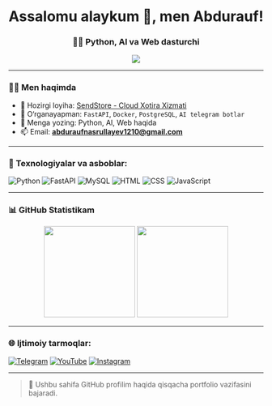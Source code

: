 <h1 align="center">Assalomu alaykum 👋, men Abdurauf!</h1>
<h3 align="center">👨‍💻 Python, AI va Web dasturchi</h3>

<p align="center">
  <img src="https://readme-typing-svg.herokuapp.com?color=F7C52F&size=24&center=true&vCenter=true&width=600&lines=Backend+Dasturchi;Python+Fanati;FastAPI+Loyihalari;Sun'iy+intellekt+Bilan+ishlayman" />
</p>

---

### 🧑‍💻 Men haqimda

- 🔭 Hozirgi loyiha: [SendStore - Cloud Xotira Xizmati](https://github.com/yourusername/sendstore)
- 🌱 O‘rganayapman: `FastAPI`, `Docker`, `PostgreSQL`, `AI telegram botlar`
- 💬 Menga yozing: Python, AI, Web haqida
- 📫 Email: **abduraufnasrullayev1210@gmail.com**


---

### 🔧 Texnologiyalar va asboblar:

![Python](https://img.shields.io/badge/Python-3670A0?style=for-the-badge&logo=python&logoColor=white)
![FastAPI](https://img.shields.io/badge/FastAPI-005571?style=for-the-badge&logo=fastapi)
![MySQL](https://img.shields.io/badge/MySQL-00000F?style=for-the-badge&logo=mysql)
![HTML](https://img.shields.io/badge/HTML5-E34F26?style=for-the-badge&logo=html5)
![CSS](https://img.shields.io/badge/CSS3-1572B6?style=for-the-badge&logo=css3)
![JavaScript](https://img.shields.io/badge/JavaScript-F7DF1E?style=for-the-badge&logo=javascript)

---

### 📊 GitHub Statistikam

<p align="center">
  <img src="https://github-readme-stats.vercel.app/api?username=yourusername&show_icons=true&theme=radical" height="180"/>
  <img src="https://github-readme-stats.vercel.app/api/top-langs/?username=yourusername&layout=compact&theme=radical" height="180"/>
</p>

---

### 🌐 Ijtimoiy tarmoqlar:

[![Telegram](https://img.shields.io/badge/Telegram-2CA5E0?style=for-the-badge&logo=telegram&logoColor=white)](https://t.me/Nasrullayev_Abdurauf/)
[![YouTube](https://img.shields.io/badge/YouTube-red?style=for-the-badge&logo=youtube)]([https://youtube.com/yourchannel](https://youtube.com/@shok_faktlaruz?si=OGPh3kknIjPPu7CO))
[![Instagram](https://img.shields.io/badge/Instagram-E4405F?style=for-the-badge&logo=instagram&logoColor=white)]([https://instagram.com/yourinstagram](https://www.instagram.com/abdurauf_._?igsh=cXN5YzExa3BlaXBl))

---

> 🙌 Ushbu sahifa GitHub profilim haqida qisqacha portfolio vazifasini bajaradi.
